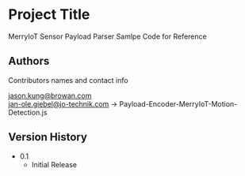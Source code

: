 # Project Title

MerryIoT Sensor Payload Parser Samlpe Code for Reference


## Authors

Contributors names and contact info

jason.kung@browan.com <br/>
jan-ole.giebel@jo-technik.com -> Payload-Encoder-MerryIoT-Motion-Detection.js

## Version History

* 0.1
    * Initial Release



